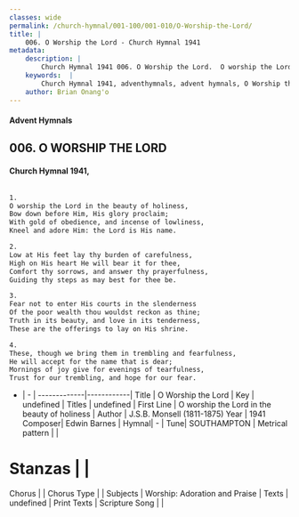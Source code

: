 ```yaml
---
classes: wide
permalink: /church-hymnal/001-100/001-010/O-Worship-the-Lord/
title: |
    006. O Worship the Lord - Church Hymnal 1941
metadata:
    description: |
        Church Hymnal 1941 006. O Worship the Lord.  O worship the Lord in the beauty of holiness, Bow down before Him, His glory proclaim; With gold of obedience, and incense of lowliness, Kneel and adore Him: the Lord is His name.  
    keywords:  |
        Church Hymnal 1941, adventhymnals, advent hymnals, O Worship the Lord, O worship the Lord in the beauty of holiness. 
    author: Brian Onang'o
---
```


#### Advent Hymnals
## 006. O WORSHIP THE LORD
####  Church Hymnal 1941,

```txt

1.
O worship the Lord in the beauty of holiness,
Bow down before Him, His glory proclaim;
With gold of obedience, and incense of lowliness,
Kneel and adore Him: the Lord is His name.

2.
Low at His feet lay thy burden of carefulness,
High on His heart He will bear it for thee,
Comfort thy sorrows, and answer thy prayerfulness,
Guiding thy steps as may best for thee be.

3.
Fear not to enter His courts in the slenderness
Of the poor wealth thou wouldst reckon as thine;
Truth in its beauty, and love in its tenderness,
These are the offerings to lay on His shrine.

4.
These, though we bring them in trembling and fearfulness,
He will accept for the name that is dear;
Mornings of joy give for evenings of tearfulness,
Trust for our trembling, and hope for our fear.


```

- |   -  |
-------------|------------|
Title | O Worship the Lord |
Key | undefined |
Titles | undefined |
First Line | O worship the Lord in the beauty of holiness |
Author | J.S.B. Monsell (1811-1875)
Year | 1941
Composer| Edwin Barnes |
Hymnal|  - |
Tune| SOUTHAMPTON |
Metrical pattern | |
# Stanzas |  |
Chorus |  |
Chorus Type |  |
Subjects | Worship: Adoration and Praise |
Texts | undefined |
Print Texts | 
Scripture Song |  |
    
